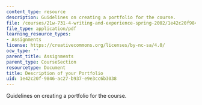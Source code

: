 ```yaml
---
content_type: resource
description: Guidelines on creating a portfolio for the course.
file: /courses/21w-731-4-writing-and-experience-spring-2002/1e42c20f9846ac27b937e9e3cc6b3038_desc_portfolio.pdf
file_type: application/pdf
learning_resource_types:
- Assignments
license: https://creativecommons.org/licenses/by-nc-sa/4.0/
ocw_type: ''
parent_title: Assignments
parent_type: CourseSection
resourcetype: Document
title: Description of your Portfolio
uid: 1e42c20f-9846-ac27-b937-e9e3cc6b3038
---
```

Guidelines on creating a portfolio for the course.
